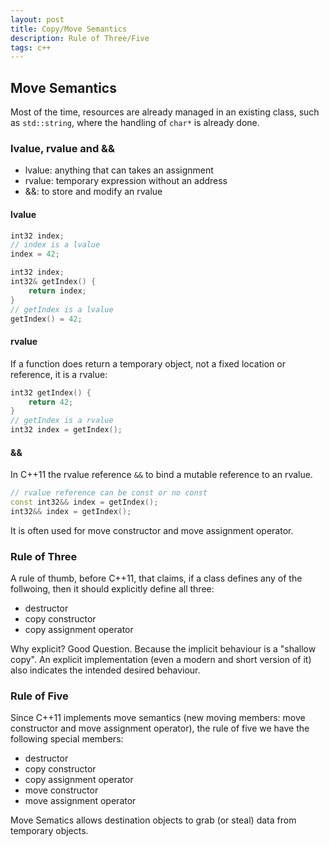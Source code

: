 ```yaml
---
layout: post
title: Copy/Move Semantics
description: Rule of Three/Five 
tags: c++
---
```




## Move Semantics

Most of the time, resources are already managed in an existing class, such as `std::string`, where the handling of `char*` is already done. 


### lvalue, rvalue and &&

- lvalue: anything that can takes an assignment 
- rvalue: temporary expression without an address 
- &&: to store and modify an rvalue


#### lvalue

```c++ 
int32 index;
// index is a lvalue
index = 42;
```

```c++ 
int32 index;
int32& getIndex() {
    return index;
}
// getIndex is a lvalue
getIndex() = 42;
```

#### rvalue

If a function does return a temporary object, not a fixed location or reference, it is a rvalue:

```c++ 
int32 getIndex() {
    return 42;
}
// getIndex is a rvalue
int32 index = getIndex();
```

#### &&

In C++11 the rvalue reference `&&` to bind a mutable reference to an rvalue.  

```c++ 
// rvalue reference can be const or no const
const int32&& index = getIndex();
int32&& index = getIndex();
```

It is often used for move constructor and move assignment operator. 


### Rule of Three

A rule of thumb, before C++11, that claims, if a class defines any of the follwoing, then it should explicitly define all three:

-  destructor
-  copy constructor
-  copy assignment operator

Why explicit? Good Question. 
Because the implicit behaviour is a "shallow copy". 
An explicit implementation (even a modern and short version of it) also indicates the intended desired behaviour.    


### Rule of Five

Since C++11 implements move semantics (new moving members: move constructor and move assignment operator), the rule of five we have the following special members:

-  destructor
-  copy constructor
-  copy assignment operator
-  move constructor
-  move assignment operator

Move Sematics allows destination objects to grab (or steal) data from temporary objects. 
